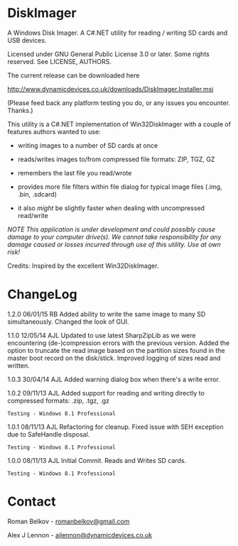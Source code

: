 DiskImager
==========

A Windows Disk Imager. A C#.NET utility for reading / writing SD cards and USB devices.

Licensed under GNU General Public License 3.0 or later.
Some rights reserved. See LICENSE, AUTHORS.

The current release can be downloaded here 

http://www.dynamicdevices.co.uk/downloads/DiskImager.Installer.msi

(Please feed back any platform testing you do, or any issues you encounter. Thanks.)

This utility is a C#.NET implementation of Win32DiskImager with a couple of features authors wanted to use:

- writing images to a number of SD cards at once

- reads/writes images to/from compressed file formats: ZIP, TGZ, GZ

- remembers the last file you read/wrote 

- provides more file filters within file dialog for typical image files (.img, .bin, .sdcard)

- it also *might* be slightly faster when dealing with uncompressed read/write

*NOTE This application is under development and could possibly cause damage to your computer drive(s). We cannot take responsibility for any damage caused or losses incurred through use of this utility. Use at own risk!*

Credits: Inspired by the excellent Win32DiskImager.

ChangeLog
=========

1.2.0 06/01/15 RB Added ability to write the same image to many SD simultaneously. Changed the look of GUI. 
	

1.1.0	12/05/14	AJL		Updated to use latest SharpZipLib as we were encountering (de-)compression errors with the previous version.
							Added the option to truncate the read image based on the partition sizes found in the master boot record on the disk/stick.
							Improved logging of sizes read and written.

1.0.3	30/04/14	AJL		Added warning dialog box when there's a write error.

1.0.2	09/11/13	AJL		Added support for reading and writing directly to compressed formats: .zip, .tgz, .gz

	Testing - Windows 8.1 Professional

1.0.1	08/11/13	AJL		Refactoring for cleanup. Fixed issue with SEH exception due to SafeHandle disposal.

	Testing - Windows 8.1 Professional

1.0.0	08/11/13	AJL		Initial Commit. Reads and Writes SD cards.

	Testing - Windows 8.1 Professional

Contact
=======
Roman Belkov  - romanbelkov@gmail.com

Alex J Lennon - ajlennon@dynamicdevices.co.uk
